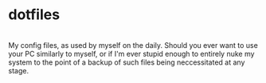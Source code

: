 # dotfiles
<br>
My config files, as used by myself on the daily. Should you ever want to use your PC similarly to myself, or if I'm ever stupid enough to entirely nuke my system to the point of a backup of such files being neccessitated at any stage.
